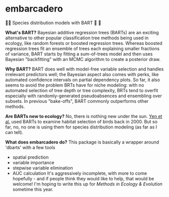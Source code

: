 # embarcadero
🌲🌉 Species distribution models with BART 🌉 🌲

__What's BART?__ 
Bayesian additive regression trees (BARTs) are an exciting alternative to other popular classification tree methods being used in ecology, like random forests or boosted regression trees. Whereas boosted regression trees fit an ensemble of trees each explaining smaller fractions of variance, BART starts by fitting a sum-of-trees model and then uses Bayesian "backfitting" with an MCMC algorithm to create a posterior draw. 

__Why BART?__ 
BART does well with model-free variable selection and handles irrelevant predictors well; the Bayesian aspect also comes with perks, like automated confidence intervals on partial dependency plots. So far, it also seems to avoid the problem BRTs have for niche modeling: with no automated selection of tree depth or tree complexity, BRTs tend to overfit especially with randomly-generated pseudoabsences and ensembling over subsets. In previous "bake-offs", BART commonly outperforms other methods.

__Are BARTs new to ecology?__
No, there is nothing new under the sun. [Yen et al.](https://onlinelibrary.wiley.com/doi/pdf/10.1111/j.1600-0587.2011.06651.x) used BARTs to examine habitat selection of birds back in 2000. But so far, no, no one is using them for species distribution modeling (as far as I can tell).

__What does embarcadero do?__
This package is basically a wrapper around 'dbarts'  with a few tools
- spatial prediction 
- variable importance 
- stepwise variable elimination
- AUC calculation 
It's aggressively incomplete, with more to come hopefully - and if people think they would like to help, that would be welcome! I'm hoping to write this up for _Methods in Ecology & Evolution_ sometime this year.
